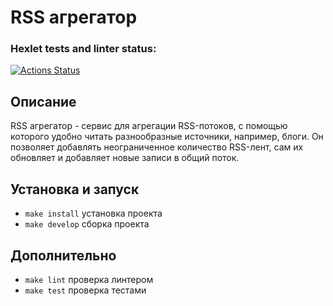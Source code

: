 # RSS агрегатор

### Hexlet tests and linter status:

[![Actions Status](https://github.com/SimichAlexander/frontend-project-11/actions/workflows/hexlet-check.yml/badge.svg)](https://github.com/SimichAlexander/frontend-project-11/actions)

## Описание

RSS агрегатор - сервис для агрегации RSS-потоков, с помощью которого удобно читать разнообразные источники, например, блоги. Он позволяет добавлять неограниченное количество RSS-лент, сам их обновляет и добавляет новые записи в общий поток.

## Установка и запуск

- `make install` установка проекта
- `make develop` сборка проекта

## Дополнительно

- `make lint` проверка линтером
- `make test` проверка тестами
